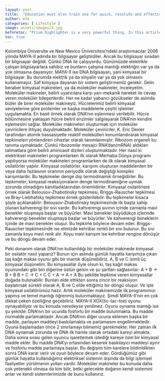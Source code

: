 ```yaml
---
layout: post
title:  "Education must also train one for quick, resolute and effective thinking."
author: efe
categories: [ Lifestyle ]
image: assets/images/3.jpg
beforetoc: "Prism highlighter is a very powerful thing. In this article I'm going to show you what you can actually do with it, some tricks and tips while editing your post. Tocs is also enabled as you can see in summary."
toc: true
---
```

Kolombiya Üniversite ve New Mexico Üniversitesi’ndeki araştırmacılar 2006 yılında MAYA-II adında bir bilgisayar geliştirdiler. Ancak bu bilgisayar sıradan bir bilgisayar değildi. Çünkü DNA ile çalışıyordu. Günümüzde elektrikle çalışan bilgisayarlara sahibiz ve bunların çalışma mantığı elektriğin var ya da yok olmasına dayanıyor. MAYA-II ise DNA bilgisayarı, yani kimyasal bir bilgisayar. Bu durumda elektrik ya da sinyalin var ya da yok olmasını kullanamayız. Saf kimyaya dayanan bir sistem geliştirmemiz gerekir.  Gelin beraber kimyasal makineleri, ya da moleküler makineler, inceleyelim.
Moleküler makineler, belirli uyarıcılara karşı yarı-mekanik hareket ile cevap veren moleküler bileşenlerdir. Her ne kadar yabancı gözükseler de aslında bizler de birer moleküler makineyiz. Hücrelerimiz belirli kimyasal seviyelerine göre proteinler ve başka maddelerle çeşitli işlemler uygulamakta. En basit örnek olarak DNA’nın eşlenmesi verilebilir. Hücre bölünmesine yaklaşan hücre belirli enzimler salgılayarak DNA’nın kendini eşlemesini sağlar. 
Moleküler makineleri oluşturmak için moleküler çeviricilere ihtiyaç duyulmaktadır. Moleküler çeviriciler, K. Eric Dexler tarafından atomik hassasiyetle reaktif molekülleri konumlandırarak kimyasal tepkimeleri yönlendiren cihazlar olarak tanımlanmıştır. Ribozom organeli bu tanıma uymaktadır. Çünkü ribozomlar mesajcı RNA’dan(mRNA) aldıkları talimatlara göre belirli aminoasit dizileri oluşturmaktadır. 
Her nasıl ki elektriksel makineleri  programlarken ilk olarak Merhaba Dünya programı yapılıyorsa moleküler makineleri programlarken de ilk olarak kimyasal osilatörler yapılır. Kimyasal osilatörler, karışımı oluşturan maddelerden bir veya daha fazlasının oranının periyodik olarak değiştiği komplex karışımlardır. Bu tepkimeler denge dışı termodinamik örneğidirler. Bu tepkimeler, kimyasal reaksiyonaların denge termodinamiğine uymak zorunda olmadığını kanıtladıklarından önemlidirler. Kimyasal osilatörlere örnek olarak Belousov-Zhabotinsky tepkimesi, Briggs-Rauscher tepkimesi ve Bray-Liebhafsky tepkimesi örnek gösterilebilir. Bu tepkimeler kısaca şöyle açıklanabilir: Belousov-Zhabotinsky tepkimesinde ilk başta sahip olunan kahverengi bir sıvı vardır. Bu kahverengi sıvının içinde zamanla mavi benekler oluşmaya başlar ve büyürler. Mavi benekler büyüdükçe içlerinde kahverengi benekler oluşmaya başlar ve büyürler. Ve kahverengi beneklerin içinde de mavi benekler oluşur. Bu tepkime böylece devam eder. Briggs-Rauscher tepkimesinde ise elimizde kehribar renkli bir sıvı bulunur. Bu sıvı zamanla koyu mavi renk alır. Koyu mavi karışım ise kehribar rengine dönüşür ve bu döngü devam eder. 



 Peki donanım olarak DNA’nın kullanıldığı bir moleküler makinede kimyasal bir osilatör nasıl yaparız? Bunun için aslında günlük hayatta karşımıza çıkan taş kağıt makas oyunu gibi bir mantık düşünebiliriz.  A, B ve C isimli üç kimyasal düşünelim. Bu kimyasallar öyle olsun ki, taş kağıt makas oyunundaki gibi biri diğerine üstün gelsin ve şu şartları sağlasınlar:
					A + B ->  B + B
					B + C -> C + C
					C + A -> A + A
	Bu şekilde tepkime veren kimyasallar doğada bulunabilir. Bunları elde ettikten sonra zincir bir reaksiyon başlatırsak sürekli olarak A, B ve C elde ettiğimiz bir döngü oluşur. Ve işte kimyasal osilatörümüz hazır.
	Artık moleküler makinemizde ilk programımızı yapmış ve temel mantığı öğrenmiş bulunmaktayız. Şimdi MAYA-II’nin en çok dikkat çeken özelliğine geçebiliriz. MAYA-II XOX(tic-tac-toe) oyunu oynayabiliyor ve bu konuda neredeyse yenilmez. Oyunu oynama mantığı ise şu şekilde: DNA’nın bir ucunda fosforlu bir madde bulunmakta. Bu madde normalde parlamaktadır. Ancak DNA’nın diğer ucuna eklenen başka bir madde, parlayan maddeyi baskılamakta ve parlamasını engellemektedir. Oyuna başlamadan önce 2 sınırlamayı bilmemiz gerekmekte: Her zaman ilk DNA oynamak zorunda ve DNA ilk hamle olarak ortadaki kareyi almakta. Daha sonra sırası gelen oyuncu işaretlemek istediği kareye özel bir kimyasal madde ekler. Bu madde DNA’yı ortasından keserek baskılayıcı maddeyi ayırır ve fosforlu madde parlamaya başlar. Bu değişim tüm karelere bildirildikten sonra DNA karar verir ve oyun böylece devam eder.
	Gördüğümüz gibi günlük hayatta kullandığımız elektriksel sistemin dışında da bilgi işlemsel faaliyetler yürütmenin yolları vardır. Moleküler makineler bu konuda daha çok yetenekli olmasa da kim bilir, belki gelecekte doğanın kendi sistemini anlar ve kendi sistemlerimizde de bunu kullanırız.

